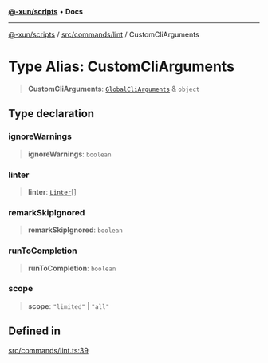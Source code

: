 [**@-xun/scripts**](../../../../README.md) • **Docs**

***

[@-xun/scripts](../../../../README.md) / [src/commands/lint](../README.md) / CustomCliArguments

# Type Alias: CustomCliArguments

> **CustomCliArguments**: [`GlobalCliArguments`](../../../configure/type-aliases/GlobalCliArguments.md) & `object`

## Type declaration

### ignoreWarnings

> **ignoreWarnings**: `boolean`

### linter

> **linter**: [`Linter`](../enumerations/Linter.md)[]

### remarkSkipIgnored

> **remarkSkipIgnored**: `boolean`

### runToCompletion

> **runToCompletion**: `boolean`

### scope

> **scope**: `"limited"` \| `"all"`

## Defined in

[src/commands/lint.ts:39](https://github.com/Xunnamius/xscripts/blob/184c8e10da5407b40476129ff0f6e538d7df3af0/src/commands/lint.ts#L39)
